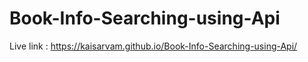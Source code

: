 # Book-Info-Searching-using-Api

Live link : https://kaisarvam.github.io/Book-Info-Searching-using-Api/
